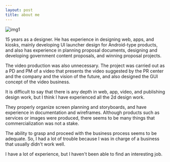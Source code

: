 ```yaml
---
layout: post
title: about me
---
```


![img1](https://rexgitit.github.io/assets/img/cancer.svg)

15 years as a designer.
He has experience in designing web, apps, and kiosks, mainly developing UI launcher design for Android-type products, and also has experience in planning proposal documents, designing and developing government content proposals, and winning proposal projects.

The video production was also unnecessary. The project was carried out as a PD and PM of a video that presents the video suggested by the PR center and the company and the vision of the future, and also designed the GUI concept of the video business.

It is difficult to say that there is any depth in web, app, video, and publishing design work, but I think I have experienced all the 2d design work.

They properly organize screen planning and storyboards, and have experience in documentation and wireframes. Although products such as services or images were produced, there seems to be many things that commercialization was not a stake.

The ability to grasp and proceed with the business process seems to be adequate. So, I had a lot of trouble because I was in charge of a business that usually didn't work well.

I have a lot of experience, but I haven't been able to find an interesting job.
